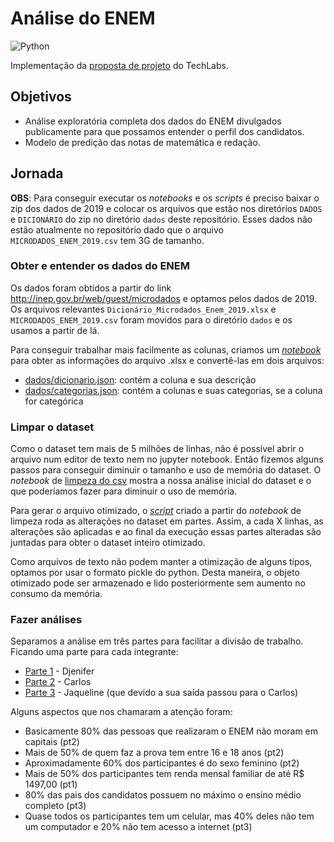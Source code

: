 # Análise do ENEM
![Python](https://img.shields.io/badge/Python-3776AB?style=flat-square&logo=python&logoColor=white)

Implementação da [proposta de projeto](proposta.md) do TechLabs.

## Objetivos

- Análise exploratória completa dos dados do ENEM divulgados publicamente para que possamos entender o perfil dos candidatos.
- Modelo de predição das notas de matemática e redação.

## Jornada

**OBS**: Para conseguir executar os _notebooks_ e os _scripts_ é preciso baixar o zip dos dados de 2019 e colocar os arquivos que estão nos diretórios `DADOS` e `DICIONÁRIO` do zip no diretório `dados` deste repositório.
Esses dados não estão atualmente no repositório dado que o arquivo `MICRODADOS_ENEM_2019.csv` tem 3G de tamanho.

### Obter e entender os dados do ENEM

Os dados foram obtidos a partir do link http://inep.gov.br/web/guest/microdados e optamos pelos dados de 2019.
Os arquivos relevantes `Dicionário_Microdados_Enem_2019.xlsx` e `MICRODADOS_ENEM_2019.csv` foram movidos para o diretório `dados` e os usamos a partir de lá.

Para conseguir trabalhar mais facilmente as colunas, criamos um [_notebook_](get_dicionario.ipynb) para obter as informações do arquivo .xlsx e convertê-las em dois arquivos:
- [dados/dicionario.json](dados/dicionario.json): contém a coluna e sua descrição
- [dados/categorias.json](dados/categorias.json): contém a colunas e suas categorias, se a coluna for categórica

### Limpar o dataset

Como o dataset tem mais de 5 milhões de linhas, não é possível abrir o arquivo num editor de texto nem no jupyter notebook.
Então fizemos alguns passos para conseguir diminuir o tamanho e uso de memória do dataset.
O _notebook_ de [limpeza do csv](limpar_csv.ipynb) mostra a nossa análise inicial do dataset e o que poderíamos fazer para diminuir o uso de memória.

Para gerar o arquivo otimizado, o [_script_](script_limpar_csv.ipynb) criado a partir do _notebook_ de limpeza roda as alterações no dataset em partes.
Assim, a cada X linhas, as alterações são aplicadas e ao final da execução essas partes alteradas são juntadas para obter o dataset inteiro otimizado.

Como arquivos de texto não podem manter a otimização de alguns tipos, optamos por usar o formato pickle do python.
Desta maneira, o objeto otimizado pode ser armazenado e lido posteriormente sem aumento no consumo da memória.

### Fazer análises

Separamos a análise em três partes para facilitar a divisão de trabalho. Ficando uma parte para cada integrante:

- [Parte 1](analise_pt1.ipynb) - Djenifer
- [Parte 2](analise_pt2.ipynb) - Carlos
- [Parte 3](analise_pt3.ipynb) - Jaqueline (que devido a sua saída passou para o Carlos)

Alguns aspectos que nos chamaram a atenção foram:
- Basicamente 80% das pessoas que realizaram o ENEM não moram em capitais (pt2)
- Mais de 50% de quem faz a prova tem entre 16 e 18 anos (pt2)
- Aproximadamente 60% dos participantes é do sexo feminino (pt2)
- Mais de 50% dos participantes tem renda mensal familiar de até R$ 1497,00 (pt1)
- 80% das pais dos candidatos possuem no máximo o ensino médio completo (pt3)
- Quase todos os participantes tem um celular, mas 40% deles não tem um computador e 20% não tem acesso a internet (pt3)
